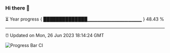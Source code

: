 ### Hi there 👋

⏳ Year progress { ██████████████▁▁▁▁▁▁▁▁▁▁▁▁▁▁▁▁ } 48.43 %

---

⏰ Updated on Mon, 26 Jun 2023 18:14:24 GMT

![Progress Bar CI](https://github.com/liununu/liununu/workflows/Progress%20Bar%20CI/badge.svg)
